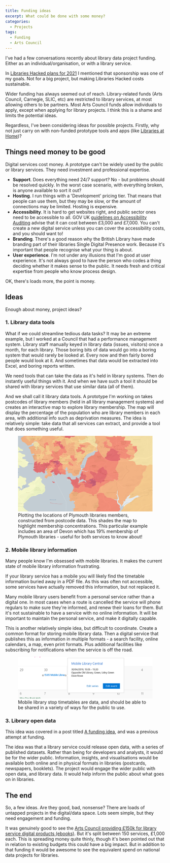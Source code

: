 ```yaml
---
title: Funding ideas
excerpt: What could be done with some money?
categories:
  - Projects
tags:
  - Funding
  - Arts Council
---
```


I've had a few conversations recently about library data project funding. Either as an individual/organisation, or with a library service.

In [Libraries Hacked plans for 2021](https://blog.librarydata.uk/libraries-hacked-plans) I mentioned that sponsorship was one of my goals. Not for a big project, but making Libraries Hacked costs sustainable.

Wider funding has always seemed out of reach. Library-related funds (Arts Council, Carnegie, SLIC, etc) are restricted to library services, at most allowing others to be partners. Most Arts Council funds allow individuals to apply, except when applying for library projects. I think this is a shame and limits the potential ideas.

Regardless, I've been considering ideas for possible projects. Firstly, why not just carry on with non-funded prototype tools and apps (like [Libraries at Home](https://www.librariesathome.co.uk/))?

## Things need money to be good

Digital services cost money. A prototype can't be widely used by the public or library services. They need investment and professional expertise.

- **Support**. Does everything need 24/7 support? No - but problems should be resolved quickly. In the worst case scenario, with everything broken, is anyone available to sort it out?
- **Hosting**. I run things with a 'Development' pricing tier. That means that people can use them, but they may be slow, or the amount of connections may be limited. Hosting is expensive.
- **Accessibility**. It is hard to get websites right, and public sector ones need to be accessible to all. GOV UK [guidelines on Accessibility Auditing](https://www.gov.uk/service-manual/helping-people-to-use-your-service/making-your-service-accessible-an-introduction#:~:text=Budget%20for%20accessibility,%C2%A33%2C000%20and%20%C2%A37%2C000.) advise that it can cost between £3,000 and £7,000. You can't create a new digital service unless you can cover the accessibility costs, and you should want to!
- **Branding**. There's a good reason why the British Library have made branding part of their libraries Single Digital Presence work. Because it's important that people recognise what your thing is about.
- **User experience**. I'm not under any illusions that I'm good at user experience. It's not always good to have the person who codes a thing deciding whether it makes sense to the public. It needs fresh and critical expertise from people who know process design.

OK, there's loads more, the point is money.

## Ideas

Enough about money, project ideas?

### 1. Library data tools

What if we could streamline tedious data tasks? It may be an extreme example, but I worked at a Council that had a performance management system. Library staff manually keyed in library data (issues, visitors) once a month, for each library. Those boring bits of data would go into a boring system that would rarely be looked at. Every now and then fairly bored people would look at it. And sometimes that data would be extracted into Excel, and boring reports written.

We need tools that can take the data as it's held in library systems. Then do instantly useful things with it. And when we have such a tool it should be shared with library services that use similar data (all of them).

And we shall call it library data tools. A prototype I'm working on takes postcodes of library members (held in all library management systems) and creates an interactive map to explore library membership. The map will display the percentage of the population who are library members in each area, with additional info such as deprivation measures. The idea is relatively simple: take data that all services can extract, and provide a tool that does something useful.

<figure>
  <img src="https://github.com/LibrariesHacked/librarieshacked.github.io/raw/main/images/2020-08-24-plymouth-members.png" alt="Plymouth library membership plotted on a map and shaded by concentration of members relative to population"/>
  <figcaption>Plotting the locations of Plymouth libraries members, constructed from postcode data. This shades the map to highlight membership concentrations. This particular example includes an area of Devon which has 19% membership of Plymouth libraries - useful for both services to know about!</figcaption>
</figure>

### 2. Mobile library information

Many people know I'm obsessed with mobile libraries. It makes the current state of mobile library information frustrating.

If your library service has a mobile you will likely find the timetable information buried away in a PDF file. As this was often not accessible, some services have actually removed this information, but not replaced it.

Many mobile library users benefit from a personal service rather than a digital one. In most cases when a route is cancelled the service will phone regulars to make sure they're informed, and renew their loans for them. But it's not sustainable to have a service with no online information. It will be important to maintain the personal service, and make it digitally capable.

This is another relatively simple idea, but difficult to coordinate. Create a common format for storing mobile library data. Then a digital service that publishes this as information in multiple formats - a search facility, online calendars, a map, even print formats. Plus additional facilities like subscribing for notifications when the service is off the road.

<figure>
  <img src="https://github.com/LibrariesHacked/librarieshacked.github.io/raw/main/images/2019-04-04-mobile-library-data-icalendar-stop.png" alt="Screenshot of a calendar application showing an entry for a mobile library stop"/>
  <figcaption>Mobile library stop timetables are data, and should be able to be shared in a variety of ways for the public to use.</figcaption>
</figure>

### 3. Library open data

This idea was covered in a post titled [A funding idea](https://blog.librarydata.uk/a-funding-idea/), and was a previous attempt at funding.

The idea was that a library service could release open data, with a series of published datasets. Rather than being for developers and analysts, it would be for the wider public. Information, insights, and visualisations would be available both online and in physical formats in libraries (postcards, newspapers, booklets). The project would engage the wider public with open data, and library data. It would help inform the public about what goes on in libraries.

## The end

So, a few ideas. Are they good, bad, nonsense? There are loads of untapped projects in the digital/data space. Lots seem simple, but they need engagement and funding.

It was genuinely good to see the [Arts Council providing £150k for library service digital products (ebooks)](https://twitter.com/libsconnected/status/1351937972510355457?s=20). But it's split between 150 services, £1,000 each. This is spreading money quite thinly, though it's been pointed out that in relation to existing budgets this could have a big impact. But in addition to that funding it would be awesome to see the equivalent spend on national data projects for libraries.
